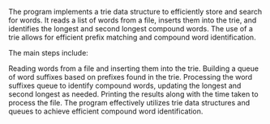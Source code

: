 The program implements a trie data structure to efficiently store and search for words. It reads a list of words from a file, inserts them into the trie, and identifies the longest and second longest compound words. The use of a trie allows for efficient prefix matching and compound word identification.

The main steps include:

Reading words from a file and inserting them into the trie.
Building a queue of word suffixes based on prefixes found in the trie.
Processing the word suffixes queue to identify compound words, updating the longest and second longest as needed.
Printing the results along with the time taken to process the file.
The program effectively utilizes trie data structures and queues to achieve efficient compound word identification.
